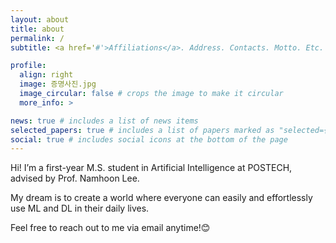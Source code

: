 ```yaml
---
layout: about
title: about
permalink: /
subtitle: <a href='#'>Affiliations</a>. Address. Contacts. Motto. Etc.

profile:
  align: right
  image: 증명사진.jpg
  image_circular: false # crops the image to make it circular
  more_info: >

news: true # includes a list of news items
selected_papers: true # includes a list of papers marked as "selected={true}"
social: true # includes social icons at the bottom of the page
---
```


Hi! I’m a first-year M.S. student in Artificial Intelligence at POSTECH, advised by Prof. Namhoon Lee. 

My dream is to create a world where everyone can easily and effortlessly use ML and DL in their daily lives.

Feel free to reach out to me via email anytime!😊
